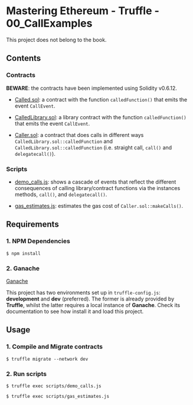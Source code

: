 # Mastering Ethereum - Truffle - 00_CallExamples

This project does not belong to the book.

## Contents

### Contracts

**BEWARE**: the contracts have been implemented using Solidity v0.6.12.

- [Called.sol](build/contracts/Called.sol): a contract with the function `calledFunction()` that emits the event `CallEvent`.

- [CalledLibrary.sol](build/contracts/CalledLibrary.sol): a library contract with the function `calledFunction()` that emits the event `CallEvent`.

- [Caller.sol](build/contracts/Caller.sol): a contract that does calls in different ways `CalledLibrary.sol::calledFunction` and `CalledLibrary.sol::calledFunction` (i.e. straight call, `call()` and `delegatecall()`).

### Scripts

- [demo_calls.js](scripts/reentrancy_attack/demo_ethersorefaulty.js): shows a cascade of events that reflect the different consequences of calling library/contract functions via the instances methods, `call()`, and `delegatecall()`.

- [gas_estimates.js](scripts/gas_estimates.js): estimates the gas cost of `Caller.sol::makeCalls()`.

## Requirements

### 1. NPM Dependencies

```shell
$ npm install
```

### 2. Ganache

[Ganache](https://www.trufflesuite.com/ganache)

This project has two environments set up in `truffle-config.js`: **development** and **dev** (preferred). The former is already provided by **Truffle**, whilst the latter requires a local instance of **Ganache**. Check its documentation to see how install it and load this project.

## Usage

### 1. Compile and Migrate contracts

```shell
$ truffle migrate --network dev
```

### 2. Run scripts

```shell
$ truffle exec scripts/demo_calls.js
```

```shell
$ truffle exec scripts/gas_estimates.js
```
